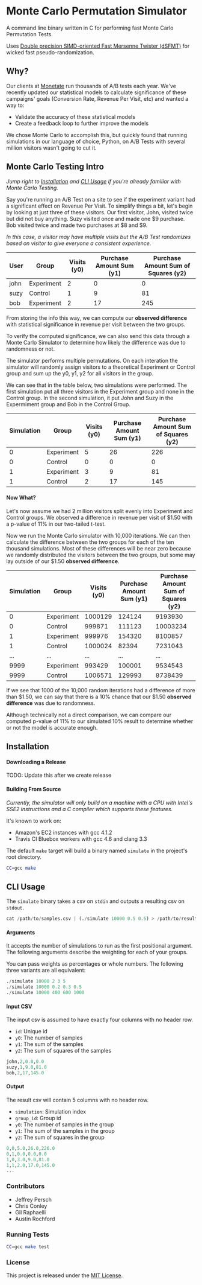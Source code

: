 # Monte Carlo Permutation Simulator

A command line binary written in C for performing fast Monte Carlo Permutation Tests.

Uses [Double precision SIMD-oriented Fast Mersenne Twister
(dSFMT)](http://www.math.sci.hiroshima-u.ac.jp/~m-mat/MT/SFMT/) for wicked fast pseudo-randomization.

## Why?

Our clients at [Monetate](http://monetate.com) run thousands of A/B tests each year. We've recently updated our
statistical models to calculate significance of these campaigns' goals (Conversion Rate, Revenue Per Visit, etc) and wanted
a way to:

* Validate the accuracy of these statistical models
* Create a feedback loop to further improve the models

We chose Monte Carlo to accomplish this, but quickly found that running simulations in our language of choice, Python, on A/B Tests with several million
visitors wasn't going to cut it.

## Monte Carlo Testing Intro

*Jump right to [Installation](#installation) and [CLI Usage](#cli-usage) if you're already familiar with Monte Carlo Testing.*

Say you're running an A/B Test on a site to see if the experiment variant had a significant effect on Revenue Per Visit. 
To simplify things a bit, let's begin by looking at just three of these visitors.
Our first visitor, John, visited twice but did not buy anything. Suzy visited once and made one $9 purchase. Bob visited
twice and made two purchases at $8 and $9.

*In this case, a visitor may have multiple visits but the A/B Test randomizes based on visitor to give everyone a
consistent experience.*

| User   | Group      | Visits (y0) | Purchase Amount Sum (y1) | Purchase Amount Sum of Squares (y2) |
| ------ | -------    | -------     | --------------------     | ------------------------------      |
| john   | Experiment | 2           | 0                        | 0                                   |
| suzy   | Control    | 1           | 9                        | 81                                  |
| bob    | Experiment | 2           | 17                       | 245                                 |

From storing the info this way, we can compute our **observed difference** with statistical significance in revenue per visit between the two groups.

To verify the computed significance, we can also send this data through a Monte Carlo Simulator to determine how likely
the difference was due to randomness or not.

The simulator performs multiple permutations. On each interation the simulator will randomly assign visitors to a
theoretical Experiment or Control group and sum up the y0, y1, y2 for all visitors in the group.

We can see that in the table below, two simulations were performed. The first simulation put all three
visitors in the Experiment group and none in the Control group. In the second simulation,
it put John and Suzy in the Expermiment group and Bob in the Control Group.

| Simulation | Group      | Visits (y0) | Purchase Amount Sum (y1) | Purchase Amount Sum of Squares (y2) |
| ---------- | ---------- | ----------- | ------------------------ | ----------------------------------- |
| 0          | Experiment | 5           | 26                       | 226                                 |
| 0          | Control    | 0           | 0                        | 0                                   |
| 1          | Experiment | 3           | 9                        | 81                                  |
| 1          | Control    | 2           | 17                       | 145                                 |

#### Now What?

Let's now assume we had 2 million visitors split evenly into Experiment and Control groups. We observed a difference in
revenue per visit of $1.50 with a p-value of 11% in our two-tailed t-test.

Now we run the Monte Carlo simulator with 10,000 iterations. We can then calculate the difference
between the two groups for each of the ten thousand simulations. Most of these differences will be near zero because we randomly distributed the visitors
between the two groups, but some may lay outside of our $1.50 **observed difference**.

| Simulation | Group      | Visits (y0) | Purchase Amount Sum (y1) | Purchase Amount Sum of Squares (y2) |
| ---------- | ---------- | ----------- | ------------------------ | ----------------------------------- |
| 0          | Experiment | 1000129     | 124124                   | 9193930                             |
| 0          | Control    | 999871      | 111123                   | 10003234                            |
| 1          | Experiment | 999976      | 154320                   | 8100857                             |
| 1          | Control    | 1000024     | 82394                    | 7231043                             |
| ...        | ...        | ...         | ...                      | ...                                 |
| 9999       | Experiment | 993429      | 100001                   | 9534543                             |
| 9999       | Control    | 1006571     | 129993                   | 8738439                             |

If we see that 1000 of the 10,000 random iterations had a difference of more than $1.50, we can say that there is a 10% chance that our
$1.50 **observed difference** was due to randomness.

Although technically not a direct comparison, we can compare our computed p-value of 11% to our simulated 10% result to
determine whether or not the model is accurate enough.

## Installation

#### Downloading a Release

TODO: Update this after we create release

#### Building From Source

*Currently, the simulator will only build on a machine with a CPU with Intel's SSE2 instructions and a C compiler which
supports these features.*

It's known to work on:

* Amazon's EC2 instances with gcc 4.1.2
* Travis CI Bluebox workers with gcc 4.6 and clang 3.3

The default `make` target will build a binary named `simulate` in the project's root directory.

``` sh
CC=gcc make
```

## CLI Usage

The `simulate` binary takes a csv on `stdin` and outputs a resulting csv on `stdout`.

``` python
cat /path/to/samples.csv | (./simulate 10000 0.5 0.5) > /path/to/results.csv
```

#### Arguments

It accepts the number of simulations to run as the first positional argument. The following arguments describe the
weighting for each of your groups. 

You can pass weights as percentages or whole numbers. The following three variants are all equivalent:

``` python
./simulate 10000 2 3 5
./simulate 10000 0.2 0.3 0.5
./simulate 10000 400 600 1000
```

#### Input CSV

The input csv is assumed to have exactly four columns with no header row.

* `id`: Unique id
* `y0`: The number of samples 
* `y1`: The sum of the samples
* `y2`: The sum of squares of the samples

``` python
john,2,0.0,0.0
suzy,1,9.0,81.0
bob,2,17,145.0
```

#### Output

The result csv will contain 5 columns with no header row.

* `simulation`: Simulation index
* `group_id`: Group id
* `y0`: The number of samples in the group
* `y1`: The sum of the samples in the group
* `y2`: The sum of squares in the group

``` python
0,0,5.0,26.0,226.0
0,1,0.0,0.0,0.0
1,0,3.0,9.0,81.0
1,1,2.0,17.0,145.0
...
```

### Contributors

* Jeffrey Persch
* Chris Conley
* Gil Raphaelli
* Austin Rochford

### Running Tests

``` sh
CC=gcc make test
```

### License

This project is released under the [MIT License](http://www.opensource.org/licenses/MIT).

